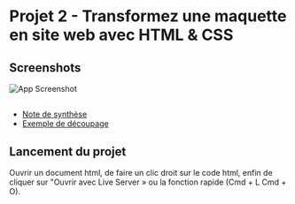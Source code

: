 
# Projet 2 - Transformez une maquette en site web avec HTML & CSS


## Screenshots

![App Screenshot](https://user.oc-static.com/upload/2022/04/07/16493434697192_Desktop%20-%201.png)


## 

 - [Note de synthèse](https://course.oc-static.com/projects/Front-End+V2/P2+HTML+%26+CSS/DW+P2+-+Specifications+techniques+et+fonctionnelles.pdf)
 - [Exemple de découpage](https://course.oc-static.com/projects/Front-End+V2/P2+HTML+%26+CSS/DW+P2+V2+Etapes+cles.pdf)



## Lancement du projet

Ouvrir un document html, de faire un clic droit sur le code html, enfin de cliquer sur "Ouvrir avec Live Server » ou la fonction rapide (Cmd + L Cmd + O).
